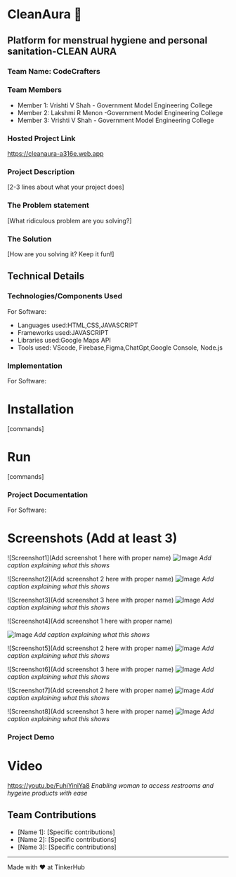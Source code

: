 # CleanAura 🎯


## Platform for menstrual hygiene and personal sanitation-CLEAN AURA
### Team Name: CodeCrafters


### Team Members
- Member 1: Vrishti V Shah - Government Model Engineering College
- Member 2: Lakshmi R Menon -Government Model Engineering College
- Member 3: Vrishti V Shah - Government Model Engineering College

### Hosted Project Link
https://cleanaura-a316e.web.app

### Project Description
[2-3 lines about what your project does]

### The Problem statement
[What ridiculous problem are you solving?]

### The Solution
[How are you solving it? Keep it fun!]

## Technical Details
### Technologies/Components Used
For Software:
- Languages used:HTML,CSS,JAVASCRIPT
- Frameworks used:JAVASCRIPT
- Libraries used:Google Maps API 
- Tools used: VScode, Firebase,Figma,ChatGpt,Google Console, Node.js

### Implementation
For Software:
# Installation
[commands]

# Run
[commands]

### Project Documentation
For Software:

# Screenshots (Add at least 3)
![Screenshot1](Add screenshot 1 here with proper name)
![Image](https://github.com/user-attachments/assets/d44a90c4-9426-4754-8af0-ed9d0c15297b)
*Add caption explaining what this shows*

![Screenshot2](Add screenshot 2 here with proper name)
![Image](https://github.com/user-attachments/assets/f096b63b-13c8-4ce5-80cf-efc3eb8799d4)
*Add caption explaining what this shows*

![Screenshot3](Add screenshot 3 here with proper name)
![Image](https://github.com/user-attachments/assets/74e19041-ef93-43d5-9af3-c8053b01d51a)
*Add caption explaining what this shows*

![Screenshot4](Add screenshot 1 here with proper name)

![Image](https://github.com/user-attachments/assets/c752631e-e5e8-422e-98bc-78d41ebb4aa2)
*Add caption explaining what this shows*

![Screenshot5](Add screenshot 2 here with proper name)
![Image](https://github.com/user-attachments/assets/35008d84-7745-4fe1-b2ed-993eaec43965)
*Add caption explaining what this shows*

![Screenshot6](Add screenshot 3 here with proper name)
![Image](https://github.com/user-attachments/assets/b23a92a6-1ae0-4f86-b8b2-631bc8a5aa62)
*Add caption explaining what this shows*

![Screenshot7](Add screenshot 2 here with proper name)
![Image](https://github.com/user-attachments/assets/d6172968-416e-4ac2-a1f8-b45f3217faed)
*Add caption explaining what this shows*

![Screenshot8](Add screenshot 3 here with proper name)
![Image](https://github.com/user-attachments/assets/4f4f52e4-ee90-4578-a76e-cb5ee09727c1)
*Add caption explaining what this shows*


### Project Demo
# Video
https://youtu.be/FuhiYiniYa8
*Enabling woman to access restrooms and hygeine products with ease*


## Team Contributions
- [Name 1]: [Specific contributions]
- [Name 2]: [Specific contributions]
- [Name 3]: [Specific contributions]

---
Made with ❤️ at TinkerHub
